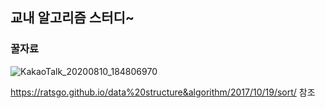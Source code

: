 ## 교내 알고리즘 스터디~

### 꿀자료 
![KakaoTalk_20200810_184806970](https://user-images.githubusercontent.com/49096513/89788019-746b9000-db59-11ea-8328-02e498c3d946.png)

https://ratsgo.github.io/data%20structure&algorithm/2017/10/19/sort/ 참조

